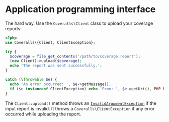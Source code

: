 # Application programming interface
The hard way. Use the `Coveralls\Client` class to upload your coverage reports:

```php
<?php
use Coveralls\{Client, ClientException};

try {
  $coverage = file_get_contents('/path/to/coverage.report');
  (new Client)->upload($coverage);
  echo 'The report was sent successfully.';
}

catch (\Throwable $e) {
  echo 'An error occurred: ', $e->getMessage();
  if ($e instanceof ClientException) echo 'From: ', $e->getUri(), PHP_EOL;
}
```

The `Client::upload()` method throws an [`InvalidArgumentException`](https://secure.php.net/manual/en/class.invalidargumentexception.php)
if the input report is invalid. It throws a `Coveralls\ClientException` if any error occurred while uploading the report.
